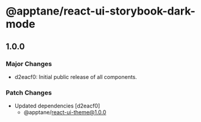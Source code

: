 # @apptane/react-ui-storybook-dark-mode

## 1.0.0
### Major Changes

- d2eacf0: Initial public release of all components.

### Patch Changes

- Updated dependencies [d2eacf0]
  - @apptane/react-ui-theme@1.0.0
